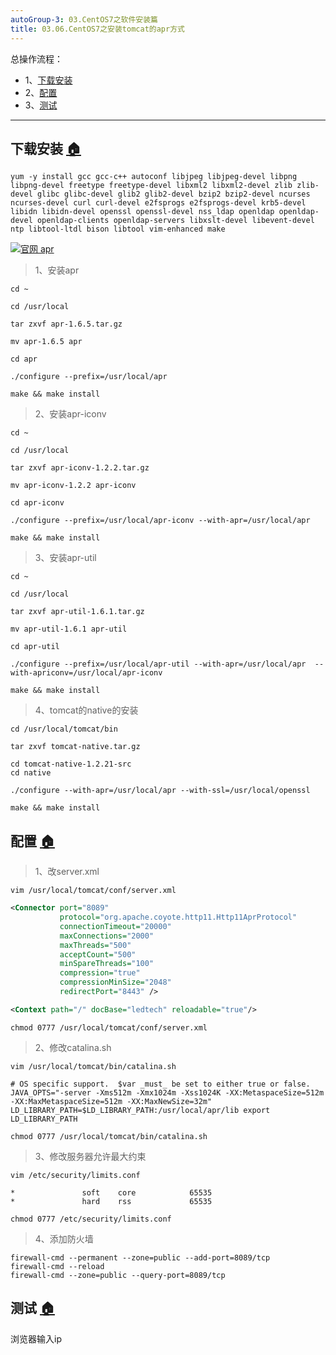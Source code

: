 ```yaml
---
autoGroup-3: 03.CentOS7之软件安装篇
title: 03.06.CentOS7之安装tomcat的apr方式
---
```


总操作流程：
- 1、[下载安装](#Linux-01)
- 2、[配置](#Linux-02)
- 3、[测试](#Linux-03)

***

## 下载安装 <a name="Linux-01" href="#" >:house:</a>

```shell
yum -y install gcc gcc-c++ autoconf libjpeg libjpeg-devel libpng libpng-devel freetype freetype-devel libxml2 libxml2-devel zlib zlib-devel glibc glibc-devel glib2 glib2-devel bzip2 bzip2-devel ncurses ncurses-devel curl curl-devel e2fsprogs e2fsprogs-devel krb5-devel libidn libidn-devel openssl openssl-devel nss_ldap openldap openldap-devel openldap-clients openldap-servers libxslt-devel libevent-devel ntp libtool-ltdl bison libtool vim-enhanced make
```

[![](https://img.shields.io/badge/官网-apr-green.svg "官网 apr")](http://apache.spd.co.il/apr/https://pan.baidu.com/s/1DY1I_ivM9HpQgyZ0YyErog)

 
> 1、安装apr

```
cd ~

cd /usr/local

tar zxvf apr-1.6.5.tar.gz

mv apr-1.6.5 apr

cd apr

./configure --prefix=/usr/local/apr

make && make install

```

> 2、安装apr-iconv

```
cd ~

cd /usr/local

tar zxvf apr-iconv-1.2.2.tar.gz

mv apr-iconv-1.2.2 apr-iconv

cd apr-iconv

./configure --prefix=/usr/local/apr-iconv --with-apr=/usr/local/apr

make && make install
```

> 3、安装apr-util

```
cd ~

cd /usr/local

tar zxvf apr-util-1.6.1.tar.gz

mv apr-util-1.6.1 apr-util

cd apr-util

./configure --prefix=/usr/local/apr-util --with-apr=/usr/local/apr  --with-apriconv=/usr/local/apr-iconv

make && make install
```

> 4、tomcat的native的安装

```
cd /usr/local/tomcat/bin

tar zxvf tomcat-native.tar.gz

cd tomcat-native-1.2.21-src
cd native

./configure --with-apr=/usr/local/apr --with-ssl=/usr/local/openssl

make && make install

```

## 配置 <a name="Linux-02" href="#" >:house:</a>

> 1、改server.xml

```
vim /usr/local/tomcat/conf/server.xml
```

```xml
<Connector port="8089"
           protocol="org.apache.coyote.http11.Http11AprProtocol"
           connectionTimeout="20000"
           maxConnections="2000"
           maxThreads="500"
           acceptCount="500"
           minSpareThreads="100"
           compression="true"
           compressionMinSize="2048"
           redirectPort="8443" />
```

```xml
<Context path="/" docBase="ledtech" reloadable="true"/>
```

```
chmod 0777 /usr/local/tomcat/conf/server.xml
```

> 2、修改catalina.sh

```shell
vim /usr/local/tomcat/bin/catalina.sh
```

```shell
# OS specific support.  $var _must_ be set to either true or false.
JAVA_OPTS="-server -Xms512m -Xmx1024m -Xss1024K -XX:MetaspaceSize=512m -XX:MaxMetaspaceSize=512m -XX:MaxNewSize=32m"
LD_LIBRARY_PATH=$LD_LIBRARY_PATH:/usr/local/apr/lib export LD_LIBRARY_PATH
```

```
chmod 0777 /usr/local/tomcat/bin/catalina.sh
```

>3、修改服务器允许最大约束

```
vim /etc/security/limits.conf
```

```
*               soft    core            65535
*               hard    rss             65535
```

```
chmod 0777 /etc/security/limits.conf
```

> 4、添加防火墙

```
firewall-cmd --permanent --zone=public --add-port=8089/tcp
firewall-cmd --reload
firewall-cmd --zone=public --query-port=8089/tcp
```

## 测试 <a name="Linux-03" href="#" >:house:</a>

浏览器输入ip